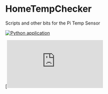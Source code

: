 # HomeTempChecker
Scripts and other bits for the Pi Temp Sensor

[![Python application](https://github.com/adrenalinehit/HomeTempChecker/actions/workflows/python-app.yml/badge.svg)](https://github.com/adrenalinehit/HomeTempChecker/actions/workflows/python-app.yml)


[![Write up here](https://adrenalinehit.github.io/hacking/iot/2018/09/16/temperature-sensor.html)
